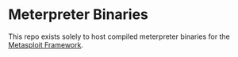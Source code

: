 Meterpreter Binaries
====================

This repo exists solely to host compiled meterpreter binaries for
the [Metasploit Framework][framework].

  [framework]: https://github.com/rapid7/metasploit-framework

